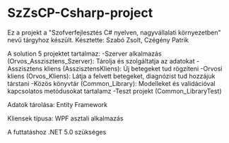 # SzZsCP-Csharp-project

Ez a projekt a "Szofverfejlesztés C# nyelven, nagyvállalati környezetben" nevű tárgyhoz készült.
Késztette: Szabó Zsolt, Czégény Patrik

A solution 5 projektet tartalmaz:
-Szerver alkalmazás (Orvos_Asszisztens_Szerver): Tárolja és szolgáltatja az adatokat
-Asszisztens kliens (AsszisztensKliens): Új betegeket tud rögzíteni
-Orvosi kliens (Orvos_Kliens): Látja a felvett betegeket, diagnózist tud hozzájuk társtani
-Közös könyvtár (Common_Library): Modelleket és validációval kapcsolatos metódusokat tartalamz
-Teszt projekt (Common_LibraryTest)

Adatok tárolása: Entity Framework

Kliensek típusa: WPF asztali alkalmazás

A futtatáshoz .NET 5.0 szükséges
